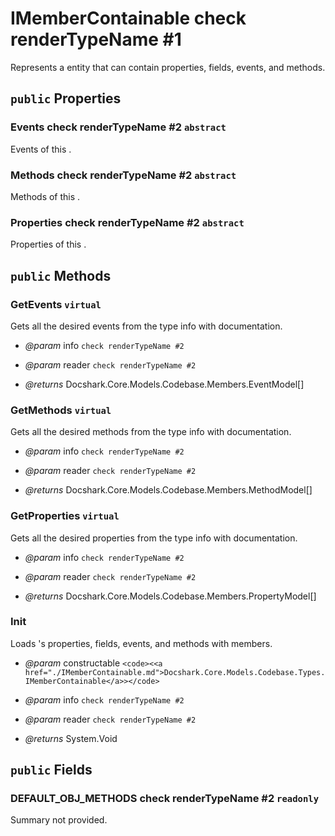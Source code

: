 # IMemberContainable check renderTypeName #1

Represents a entity that can contain properties, fields, events, and methods.

## `public` Properties

### Events check renderTypeName #2 `abstract`

Events of this <see cref="T:Docshark.Core.Models.Codebase.Types.IMemberContainable" />.

### Methods check renderTypeName #2 `abstract`

Methods of this <see cref="P:Docshark.Core.Models.Codebase.Types.IMemberContainable.Methods" />.

### Properties check renderTypeName #2 `abstract`

Properties of this <see cref="T:Docshark.Core.Models.Codebase.Types.IMemberContainable" />.



## `public` Methods

### GetEvents `virtual`

Gets all the desired events from the type info with documentation.

- *@param* info `check renderTypeName #2`
- *@param* reader `check renderTypeName #2`

- *@returns* Docshark.Core.Models.Codebase.Members.EventModel[]

### GetMethods `virtual`

Gets all the desired methods from the type info with documentation.

- *@param* info `check renderTypeName #2`
- *@param* reader `check renderTypeName #2`

- *@returns* Docshark.Core.Models.Codebase.Members.MethodModel[]

### GetProperties `virtual`

Gets all the desired properties from the type info with documentation.

- *@param* info `check renderTypeName #2`
- *@param* reader `check renderTypeName #2`

- *@returns* Docshark.Core.Models.Codebase.Members.PropertyModel[]

### Init

Loads <see cref="T:Docshark.Core.Models.Codebase.Types.IMemberContainable" />'s properties, fields, events, and methods with members.

- *@param* constructable `<code><<a href="./IMemberContainable.md">Docshark.Core.Models.Codebase.Types.IMemberContainable</a>></code>`
- *@param* info `check renderTypeName #2`
- *@param* reader `check renderTypeName #2`

- *@returns* System.Void

## `public` Fields

### DEFAULT_OBJ_METHODS check renderTypeName #2 `readonly`

Summary not provided.
